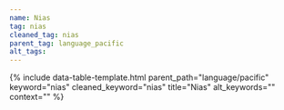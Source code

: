 ```yaml
---
name: Nias
tag: nias
cleaned_tag: nias
parent_tag: language_pacific
alt_tags: 
---
```


{% include data-table-template.html 
  parent_path="language/pacific" 
  keyword="nias" 
  cleaned_keyword="nias" 
  title="Nias"
  alt_keywords=""
  context=""
%}

